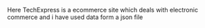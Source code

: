 Here TechExpress is a ecommerce site which deals with electronic commerce and i have used data form a json file 
